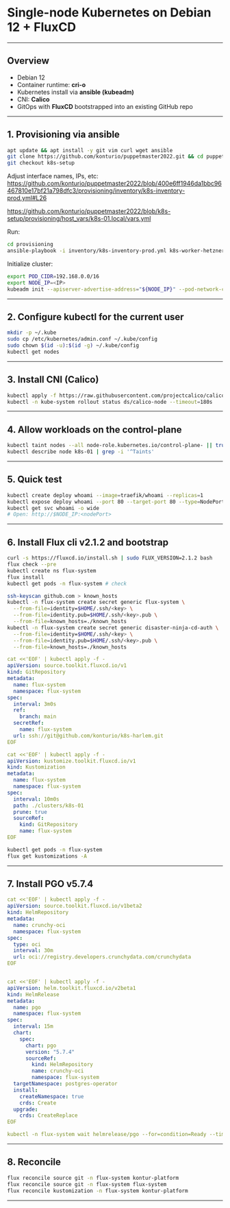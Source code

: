 # Single-node Kubernetes on Debian 12 + FluxCD

---

## Overview

- Debian 12
- Container runtime: **cri-o**
- Kubernetes install via **ansible (kubeadm)**
- CNI: **Calico**
- GitOps with **FluxCD** bootstrapped into an existing GitHub repo

---

## 1. Provisioning via ansible

```bash
apt update && apt install -y git vim curl wget ansible
git clone https://github.com/konturio/puppetmaster2022.git && cd puppetmaster2022.git 
git checkout k8s-setup
```
Adjust interface names, IPs, etc: 
https://github.com/konturio/puppetmaster2022/blob/400e6ff1946da1bbc96467810e17bf21a798dfc3/provisioning/inventory/k8s-inventory-prod.yml#L26

https://github.com/konturio/puppetmaster2022/blob/k8s-setup/provisioning/host_vars/k8s-01.local/vars.yml

Run:
```bash
cd provisioning
ansible-playbook -i inventory/k8s-inventory-prod.yml k8s-worker-hetzner-robot.yml -l k8s-01.local
```

Initialize cluster:
```bash
export POD_CIDR=192.168.0.0/16
export NODE_IP=<IP>
kubeadm init --apiserver-advertise-address="${NODE_IP}" --pod-network-cidr="${POD_CIDR}"
```

---

## 2. Configure kubectl for the current user

```bash
mkdir -p ~/.kube
sudo cp /etc/kubernetes/admin.conf ~/.kube/config
sudo chown $(id -u):$(id -g) ~/.kube/config
kubectl get nodes
```

---

## 3. Install CNI (Calico)

```bash
kubectl apply -f https://raw.githubusercontent.com/projectcalico/calico/v3.28.0/manifests/calico.yaml
kubectl -n kube-system rollout status ds/calico-node --timeout=180s
```

---

## 4. Allow workloads on the control-plane

```bash
kubectl taint nodes --all node-role.kubernetes.io/control-plane- || true
kubectl describe node k8s-01 | grep -i '^Taints'
```

---

## 5. Quick test

```bash
kubectl create deploy whoami --image=traefik/whoami --replicas=1
kubectl expose deploy whoami --port 80 --target-port 80 --type=NodePort
kubectl get svc whoami -o wide
# Open: http://$NODE_IP:<nodePort>
```

---

## 6. Install Flux cli v2.1.2 and bootstrap

```bash
curl -s https://fluxcd.io/install.sh | sudo FLUX_VERSION=2.1.2 bash
flux check --pre
kubectl create ns flux-system
flux install
kubectl get pods -n flux-system # check

ssh-keyscan github.com > known_hosts
kubectl -n flux-system create secret generic flux-system \
  --from-file=identity=$HOME/.ssh/<key> \
  --from-file=identity.pub=$HOME/.ssh/<key>.pub \
  --from-file=known_hosts=./known_hosts
kubectl -n flux-system create secret generic disaster-ninja-cd-auth \
  --from-file=identity=$HOME/.ssh/<key> \
  --from-file=identity.pub=$HOME/.ssh/<key>.pub \
  --from-file=known_hosts=./known_hosts
```

```yaml
cat <<'EOF' | kubectl apply -f -
apiVersion: source.toolkit.fluxcd.io/v1
kind: GitRepository
metadata:
  name: flux-system
  namespace: flux-system
spec:
  interval: 3m0s
  ref:
    branch: main
  secretRef:
    name: flux-system
  url: ssh://git@github.com/konturio/k8s-harlem.git
EOF

cat <<'EOF' | kubectl apply -f -
apiVersion: kustomize.toolkit.fluxcd.io/v1
kind: Kustomization
metadata:
  name: flux-system
  namespace: flux-system
spec:
  interval: 10m0s
  path: ./clusters/k8s-01
  prune: true
  sourceRef:
    kind: GitRepository
    name: flux-system
EOF
```
```bash
kubectl get pods -n flux-system 
flux get kustomizations -A
```

---

## 7. Install PGO v5.7.4

```yaml
cat <<'EOF' | kubectl apply -f -
apiVersion: source.toolkit.fluxcd.io/v1beta2
kind: HelmRepository
metadata:
  name: crunchy-oci
  namespace: flux-system
spec:
  type: oci
  interval: 30m
  url: oci://registry.developers.crunchydata.com/crunchydata
EOF


cat <<'EOF' | kubectl apply -f -
apiVersion: helm.toolkit.fluxcd.io/v2beta1
kind: HelmRelease
metadata:
  name: pgo
  namespace: flux-system
spec:
  interval: 15m
  chart:
    spec:
      chart: pgo
      version: "5.7.4"
      sourceRef:
        kind: HelmRepository
        name: crunchy-oci
        namespace: flux-system
  targetNamespace: postgres-operator
  install:
    createNamespace: true
    crds: Create
  upgrade:
    crds: CreateReplace
EOF 

kubectl -n flux-system wait helmrelease/pgo --for=condition=Ready --timeout
```

---

## 8. Reconcile

```bash
flux reconcile source git -n flux-system kontur-platform
flux reconcile source git -n flux-system flux-system
flux reconcile kustomization -n flux-system kontur-platform
```

---
